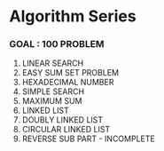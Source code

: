 # Algorithm Series
### GOAL : 100 PROBLEM 

1. LINEAR SEARCH
2. EASY SUM SET PROBLEM
3. HEXADECIMAL NUMBER
4. SIMPLE SEARCH
5. MAXIMUM SUM
6. LINKED LIST
7. DOUBLY LINKED LIST
8. CIRCULAR LINKED LIST
9. REVERSE SUB PART - INCOMPLETE